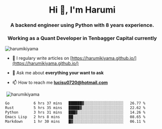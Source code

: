 <h1 align="center">Hi 👋, I'm Harumi</h1>
<h3 align="center">A backend engineer using <b>Python</b> with 8 years experience.</h3>
<h3 align="center">Working as a Quant Developer in <b>Tenbagger Capital</b> currently</h3>

<p align="left"> <img src="https://komarev.com/ghpvc/?username=harumikiyama" alt="harumikiyama" /> </p>


- 📝 I regulary write articles on [https://harumikiyama.github.io/](https://harumikiyama.github.io/)

- 💬 Ask me about **everything your want to ask**

- 📫 How to reach me **lucisu0720@hotmail.com**

<p>&nbsp;<img align="center" src="https://github-readme-stats.vercel.app/api?username=harumikiyama&show_icons=true" alt="harumikiyama" /></p>


<!--START_SECTION:waka-->

```txt
Go           6 hrs 37 mins   ██████▓░░░░░░░░░░░░░░░░░░   26.77 %
Rust         5 hrs 35 mins   █████▓░░░░░░░░░░░░░░░░░░░   22.62 %
Python       3 hrs 31 mins   ███▓░░░░░░░░░░░░░░░░░░░░░   14.26 %
Emacs Lisp   2 hrs 8 mins    ██░░░░░░░░░░░░░░░░░░░░░░░   08.65 %
Markdown     1 hr 30 mins    █▓░░░░░░░░░░░░░░░░░░░░░░░   06.11 %
```

<!--END_SECTION:waka-->
